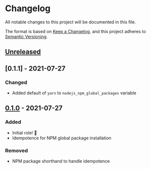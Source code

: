 # Changelog

All notable changes to this project will be documented in this file.

The format is based on [Keep a Changelog](https://keepachangelog.com/en/1.0.0/),
and this project adheres to [Semantic Versioning](https://semver.org/spec/v2.0.0.html).

## [Unreleased]

## [0.1.1] - 2021-07-27

### Changed

- Added default of `yarn` to `nodejs_npm_global_packages` variable

## [0.1.0] - 2021-07-27

### Added

- Initial role! 🚀
- Idempotence for NPM global package installation

### Removed

- NPM package shorthand to handle idempotence

[Unreleased]: https://github.com/iancleary/ansible-role-nodejs/compare/v0.1.1...HEAD
[0.1.0]: https://github.com/iancleary/ansible-role-nodejs/releases/tag/v0.1.1
[0.1.0]: https://github.com/iancleary/ansible-role-nodejs/releases/tag/v0.1.0
